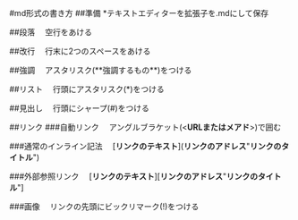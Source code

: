 #md形式の書き方
##準備
*テキストエディターを拡張子を.mdにして保存

##段落
　空行をあける

##改行
　行末に2つのスペースをあける

##強調
　アスタリスク(\*\*強調するもの\*\*)をつける

##リスト
　行頭にアスタリスク(*)をつける

##見出し
　行頭にシャープ(#)をつける

##リンク
###自動リンク
　アングルブラケット(<**URLまたはメアド**>)で囲む

###通常のインライン記法
　\[**リンクのテキスト**\]\(**リンクのアドレス**"**リンクのタイトル**"\)

###外部参照リンク
　\[**リンクのテキスト**\]\[**リンクのアドレス**"**リンクのタイトル**"\]

###画像
　リンクの先頭にビックリマーク(!)をつける

